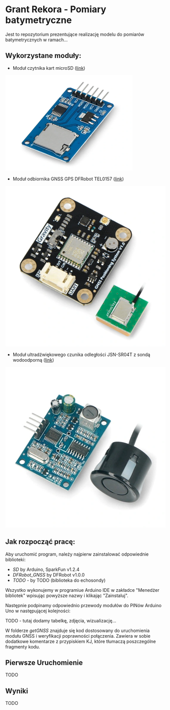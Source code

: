 # Grant Rekora - Pomiary batymetryczne

Jest to repozytorium prezentujące realizację modelu do pomiarów batymetrycznych w ramach...

## Wykorzystane moduły:

- Moduł czytnika kart microSD ([link](https://botland.com.pl/akcesoria-do-kart-pamieci/8230-modul-czytnika-kart-microsd-5904422311278.html?cd=18298825138&ad=&kd=&gad_source=1&gclid=Cj0KCQjw4MSzBhC8ARIsAPFOuyV3e0OKvE2_MWXHbHzuE3z-97jvh5oQhjkQfZgNQd0Qb-kYaUrYY7caAhA6EALw_wcB)) 

<img src="assets/modul-czytnika-kart-microsd.webp" alt="Moduł czytnika kart microSD" width="400" height="300">

- Moduł odbiornika GNSS GPS DFRobot TEL0157 ([link](https://botland.com.pl/moduly-gps/22671-gravity-modul-odbiornika-gnss-gps-beidou-i2cuart-dfrobot-tel0157-6959420923199.html?cd=18298825651&ad=&kd=&gad_source=1&gclid=Cj0KCQjw4MSzBhC8ARIsAPFOuyVK5DkbfYtcIf9Kkr6AhN3Mr3t-RRxih82mm45TOmbRo41qDEjdA6waAuWuEALw_wcB)) 


![Moduł odbiornika GNSS](assets/gravity-modul-odbiornika-gnss-gps-beidou-i2cuart-dfrobot-tel0157.webp)

- Moduł ultradźwiękowego czunika odległości JSN-SR04T z sondą wodoodporną ([link](https://botland.com.pl/ultradzwiekowe-czujniki-odleglosci/7266-ultradzwiekowy-czujnik-odleglosci-jsn-sr04t-20-450cm-z-sonda-wodoodporna-5904422310066.html)) 


![Ultradźwiękowy czujnik odległości](assets/ultradzwiekowy-czujnik-odleglosci-jsn-sr04t-20-450cm-z-sonda-wodoodporna.webp)


## Jak rozpocząć pracę:
Aby uruchomić program, należy najpierw zainstalować odpowiednie biblioteki:

- *SD* by Arduino, SparkFun v1.2.4
- *DFRobot_GNSS* by DFRobot v1.0.0
- *TODO* - by TODO (biblioteka do echosondy)

Wszystko wykonujemy w programiue Arduino IDE w zakładce "Menedżer bibliotek" wpisując powyższe nazwy i klikając "Zainstaluj".

Następnie podpinamy odpowiednio przewody modułów do PINów Arduino Uno w następującej kolejności:

TODO - tutaj dodamy tabelkę, zdjęcia, wizualizację...


W folderze *getGNSS* znajduje się kod dostosowany do uruchomienia modułu GNSS i weryfikacji poprawności połączenia. Zawiera w sobie dodatkowe komentarze z przypiskiem KJ, które tłumaczą poszczególne fragmenty kodu.




## Pierwsze Uruchomienie

TODO


## Wyniki

TODO

